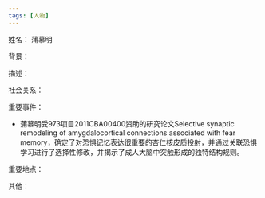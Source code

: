 ```yaml
---
tags: [人物]
---
```


姓名：
蒲慕明

背景：

描述：

社会关系：

重要事件：
- 蒲慕明受973项目2011CBA00400资助的研究论文Selective synaptic remodeling of amygdalocortical connections associated with fear memory，确定了对恐惧记忆表达很重要的杏仁核皮质投射，并通过关联恐惧学习进行了选择性修改，并揭示了成人大脑中突触形成的独特结构规则。

重要地点：

其他：
